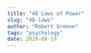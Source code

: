 ```yaml
---
title: "48 Laws of Power"
slug: "48-laws"
author: "Robert Greene"
tags: "psychology"
date: 2019-08-19
---
```

